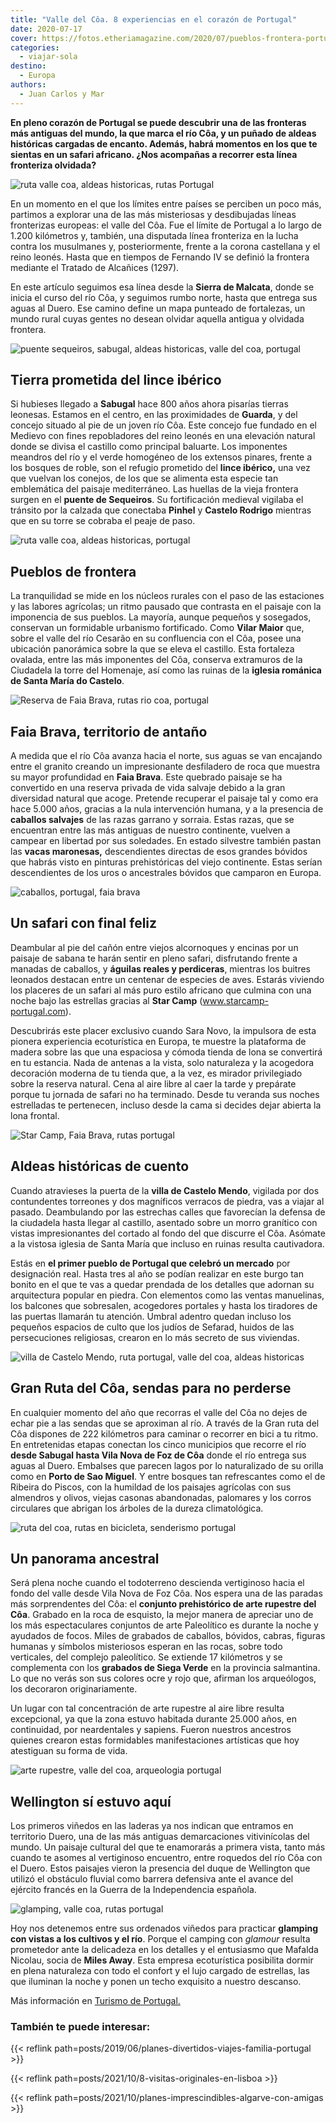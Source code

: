 ```yaml
---
title: "Valle del Côa. 8 experiencias en el corazón de Portugal"
date: 2020-07-17
cover: https://fotos.etheriamagazine.com/2020/07/pueblos-frontera-portugal-faia-brava.jpg
categories: 
  - viajar-sola
destino: 
  - Europa
authors: 
  - Juan Carlos y Mar
---
```


**En pleno corazón de Portugal se puede descubrir una de las fronteras más antiguas del 
mundo, la que marca el río Côa, y un puñado de aldeas históricas cargadas de encanto. 
Además, habrá momentos en los que te sientas en un safari africano. ¿Nos acompañas a 
recorrer esta línea fronteriza olvidada?** 

![ruta valle coa, aldeas historicas, rutas Portugal](https://fotos.etheriamagazine.com/2020/07/ruta-aldeas-historicas-portugal.jpg "Mafalda Nicolau de Almeida y Joao, propietarios de Fly Camp.")

En un momento en el que los límites entre países se perciben un poco más, partimos a 
explorar una de las más misteriosas y desdibujadas líneas fronterizas europeas: el valle 
del Côa. Fue el límite de Portugal a lo largo de 1.200 kilómetros y, también, una 
disputada línea fronteriza en la lucha contra los musulmanes y, posteriormente, frente a 
la corona castellana y el reino leonés. Hasta que en tiempos de Fernando IV se definió 
la frontera mediante el Tratado de Alcañices (1297). 

En este artículo seguimos esa línea desde la **Sierra de Malcata**, donde se inicia el 
curso del río Côa, y seguimos rumbo norte, hasta que entrega sus aguas al Duero. Ese 
camino define un mapa punteado de fortalezas, un mundo rural cuyas gentes no desean 
olvidar aquella antigua y olvidada frontera. 

![puente sequeiros, sabugal, aldeas historicas, valle del coa, portugal](https://fotos.etheriamagazine.com/2020/07/puente-sequeiros-sabugal.jpg "Puente de Sequeiros, en Sabugal.")

## Tierra prometida del lince ibérico

Si hubieses llegado a **Sabugal** hace 800 años ahora pisarías tierras leonesas. Estamos 
en el centro, en las proximidades de **Guarda**, y del concejo situado al pie de un 
joven río Côa. Este concejo fue fundado en el Medievo con fines repobladores del reino 
leonés en una elevación natural donde se divisa el castillo como principal baluarte. Los 
imponentes meandros del río y el verde homogéneo de los extensos pinares, frente a los 
bosques de roble, son el refugio prometido del **lince ibérico,** una vez que vuelvan 
los conejos, de los que se alimenta esta especie tan emblemática del paisaje 
mediterráneo. Las huellas de la vieja frontera surgen en el **puente de Sequeiros**. Su 
fortificación medieval vigilaba el tránsito por la calzada que conectaba **Pinhel** y 
**Castelo Rodrigo** mientras que en su torre se cobraba el peaje de paso. 

![ruta valle coa, aldeas historicas, portugal](https://fotos.etheriamagazine.com/2020/07/ruta-rio-coa-portugal.jpg "Indicaciones de rutas en El Valle del Coa.")

## Pueblos de frontera

La tranquilidad se mide en los núcleos rurales con el paso de las estaciones y las 
labores agrícolas; un ritmo pausado que contrasta en el paisaje con la imponencia de sus 
pueblos. La mayoría, aunque pequeños y sosegados, conservan un formidable urbanismo 
fortificado. Como **Vilar Maior** que, sobre el valle del río Cesarão en su confluencia 
con el Côa, posee una ubicación panorámica sobre la que se eleva el castillo. Esta 
fortaleza ovalada, entre las más imponentes del Côa, conserva extramuros de la Ciudadela 
la torre del Homenaje, así como las ruinas de la **iglesia románica de Santa María do 
Castelo**. 

![Reserva de Faia Brava, rutas rio coa, portugal](https://fotos.etheriamagazine.com/2020/07/rutas-portugal-faia-brava.jpg "Reserva de Faia Brava.")

## Faia Brava, territorio de antaño

A medida que el río Côa avanza hacia el norte, sus aguas se van encajando entre el 
granito creando un impresionante desfiladero de roca que muestra su mayor profundidad en 
**Faia Brava**. Este quebrado paisaje se ha convertido en una reserva privada de vida 
salvaje debido a la gran diversidad natural que acoge. Pretende recuperar el paisaje tal 
y como era hace 5.000 años, gracias a la nula intervención humana, y a la presencia de 
**caballos salvajes** de las razas garrano y sorraia. Estas razas, que se encuentran 
entre las más antiguas de nuestro continente, vuelven a campear en libertad por sus 
soledades. En estado silvestre también pastan las **vacas maronesas,** descendientes 
directas de esos grandes bóvidos que habrás visto en pinturas prehistóricas del viejo 
continente. Estas serían descendientes de los uros o ancestrales bóvidos que camparon en 
Europa. 

![caballos, portugal, faia brava](https://fotos.etheriamagazine.com/2020/07/safari-caballos-portugal.jpg "Caballos de la raza sorraia, en libertad.")

## Un safari con final feliz

Deambular al pie del cañón entre viejos alcornoques y encinas por un paisaje de sabana 
te harán sentir en pleno safari, disfrutando frente a manadas de caballos, y **águilas 
reales y perdiceras**, mientras los buitres leonados destacan entre un centenar de 
especies de aves. Estarás viviendo los placeres de un safari al más puro estilo africano 
que culmina con una noche bajo las estrellas gracias al **Star Camp** 
(www.starcamp-portugal.com). 

Descubrirás este placer exclusivo cuando Sara Novo, la impulsora de esta pionera 
experiencia ecoturística en Europa, te muestre la plataforma de madera sobre las que una 
espaciosa y cómoda tienda de lona se convertirá en tu estancia. Nada de antenas a la 
vista, solo naturaleza y la acogedora decoración moderna de tu tienda que, a la vez, es 
mirador privilegiado sobre la reserva natural. Cena al aire libre al caer la tarde y 
prepárate porque tu jornada de safari no ha terminado. Desde tu veranda sus noches 
estrelladas te pertenecen, incluso desde la cama si decides dejar abierta la lona 
frontal. 

![Star Camp, Faia Brava, rutas portugal](https://fotos.etheriamagazine.com/2020/07/aldeas-historicas-glamping.jpg "Star Camp, en Faia Brava.")

## Aldeas históricas de cuento

Cuando atravieses la puerta de la **villa de Castelo Mendo**, vigilada por dos 
contundentes torreones y dos magníficos verracos de piedra, vas a viajar al pasado. 
Deambulando por las estrechas calles que favorecían la defensa de la ciudadela hasta 
llegar al castillo, asentado sobre un morro granítico con vistas impresionantes del 
cortado al fondo del que discurre el Côa. Asómate a la vistosa iglesia de Santa María 
que incluso en ruinas resulta cautivadora. 

Estás en **el primer pueblo de Portugal que celebró un mercado** por designación real. 
Hasta tres al año se podían realizar en este burgo tan bonito en el que te vas a quedar 
prendada de los detalles que adornan su arquitectura popular en piedra. Con elementos 
como las ventas manuelinas, los balcones que sobresalen, acogedores portales y hasta los 
tiradores de las puertas llamarán tu atención. Umbral adentro quedan incluso los 
pequeños espacios de culto que los judíos de Sefarad, huidos de las persecuciones 
religiosas, crearon en lo más secreto de sus viviendas. 

![villa de Castelo Mendo, ruta portugal, valle del coa, aldeas historicas](https://fotos.etheriamagazine.com/2020/07/aldeas-portugal-valle-coa.jpg "Villa de Castelo Mendo.")

## Gran Ruta del Côa, sendas para no perderse

En cualquier momento del año que recorras el valle del Côa no dejes de echar pie a las 
sendas que se aproximan al río. A través de la Gran ruta del Côa dispones de 222 
kilómetros para caminar o recorrer en bici a tu ritmo. En entretenidas etapas conectan 
los cinco municipios que recorre el río **desde Sabugal hasta Vila Nova de Foz de Côa** 
donde el río entrega sus aguas al Duero. Embalses que parecen lagos por lo naturalizado 
de su orilla como en **Porto de Sao Miguel**. Y entre bosques tan refrescantes como el 
de Ribeira do Piscos, con la humildad de los paisajes agrícolas con sus almendros y 
olivos, viejas casonas abandonadas, palomares y los corros circulares que abrigan los 
árboles de la dureza climatológica. 

![ruta del coa, rutas en bicicleta, senderismo portugal](https://fotos.etheriamagazine.com/2020/07/ruta-coa-portugal.jpg "Gran ruta del Côa, 222 km para recorrer en bici o a pie.")

## Un panorama ancestral

Será plena noche cuando el todoterreno descienda vertiginoso hacia el fondo del valle 
desde Vila Nova de Foz Côa. Nos espera una de las paradas más sorprendentes del Côa: el 
**conjunto prehistórico de arte rupestre del Côa**. Grabado en la roca de esquisto, la 
mejor manera de apreciar uno de los más espectaculares conjuntos de arte Paleolítico es 
durante la noche y ayudados de focos. Miles de grabados de caballos, bóvidos, cabras, 
figuras humanas y símbolos misteriosos esperan en las rocas, sobre todo verticales, del 
complejo paleolítico. Se extiende 17 kilómetros y se complementa con los **grabados de 
Siega Verde** en la provincia salmantina. Lo que no verás son sus colores ocre y rojo 
que, afirman los arqueólogos, los decoraron originariamente. 

Un lugar con tal concentración de arte rupestre al aire libre resulta excepcional, ya 
que la zona estuvo habitada durante 25.000 años, en continuidad, por neardentales y 
sapiens. Fueron nuestros ancestros quienes crearon estas formidables manifestaciones 
artísticas que hoy atestiguan su forma de vida. 

![arte rupestre, valle del coa, arqueologia portugal](https://fotos.etheriamagazine.com/2020/07/portugal-unesco-penascosa.jpg "Arte rupestre en el Valle del Côa.")

## Wellington sí estuvo aquí

Los primeros viñedos en las laderas ya nos indican que entramos en territorio Duero, una 
de las más antiguas demarcaciones vitivinícolas del mundo. Un paisaje cultural del que 
te enamorarás a primera vista, tanto más cuando te asomes al vertiginoso encuentro, 
entre roquedos del río Côa con el Duero. Estos paisajes vieron la presencia del duque de 
Wellington que utilizó el obstáculo fluvial como barrera defensiva ante el avance del 
ejército francés en la Guerra de la Independencia española. 

![glamping, valle coa, rutas portugal](https://fotos.etheriamagazine.com/2020/07/pueblos-frontera-portugal-faia-brava.jpg "Glamping junto al río Côa.")

Hoy nos detenemos entre sus ordenados viñedos para practicar **glamping con vistas a los 
cultivos y el río**. Porque el camping con _glamour_ resulta prometedor ante la 
delicadeza en los detalles y el entusiasmo que Mafalda Nicolau, socia de **Miles Away**. 
Esta empresa ecoturística posibilita dormir en plena naturaleza con todo el confort y el 
lujo cargado de estrellas, las que iluminan la noche y ponen un techo exquisito a 
nuestro descanso. 

Más información en [Turismo de Portugal.](https://www.visitportugal.com/es) 

### También te puede interesar:

{{< reflink path=posts/2019/06/planes-divertidos-viajes-familia-portugal >}} 

{{< reflink path=posts/2021/10/8-visitas-originales-en-lisboa >}} 

{{< reflink path=posts/2021/10/planes-imprescindibles-algarve-con-amigas >}}
